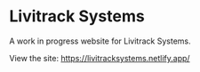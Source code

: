 # Livitrack Systems

A work in progress website for Livitrack Systems.

View the site: https://livitracksystems.netlify.app/
